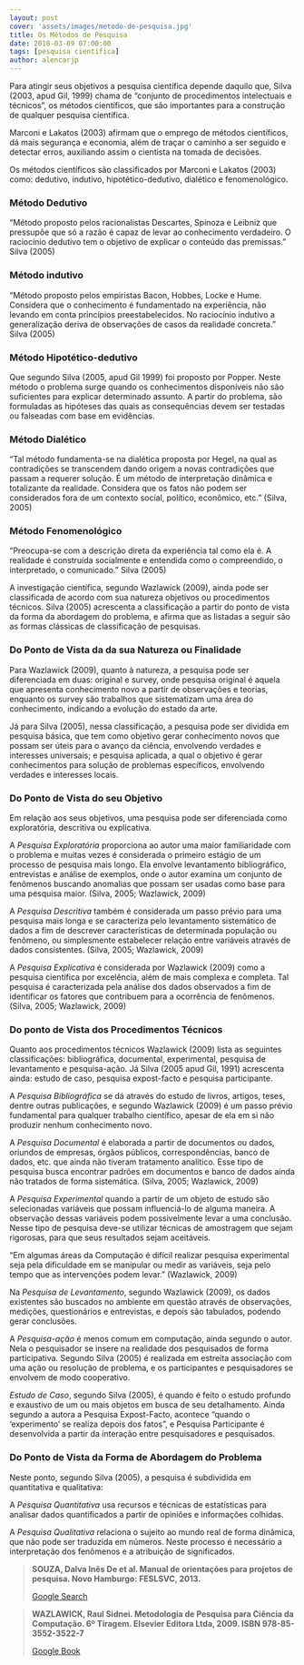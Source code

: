 ```yaml
---
layout: post
cover: 'assets/images/metodo-de-pesquisa.jpg'
title: Os Métodos de Pesquisa
date: 2018-03-09 07:00:00
tags: [pesquisa científica]
author: alencarjp
---
```


<p>
  Para atingir seus objetivos a pesquisa científica depende daquilo que, Silva (2003, apud Gil, 1999) chama de “conjunto de procedimentos intelectuais e técnicos”, os  métodos científicos, que são importantes para a construção de qualquer pesquisa científica.
</p>

<p>
  Marconi e Lakatos (2003) afirmam que o emprego de métodos científicos,  dá mais segurança e economia, além de traçar o caminho a ser seguido e detectar erros, auxiliando assim o cientista na tomada de decisões.
</p>

<p>
  Os métodos científicos são classificados por Marconi e Lakatos (2003) como: dedutivo, indutivo, hipotético-dedutivo, dialético e fenomenológico.
</p>

<h3 id="blockquotes">Método Dedutivo</h3>
<p>
  “Método proposto pelos racionalistas Descartes, Spinoza e Leibniz que pressupõe que só a razão é capaz de levar ao conhecimento verdadeiro. O raciocínio dedutivo tem o objetivo de explicar o conteúdo das premissas.” Silva (2005)
</p>

<h3 id="blockquotes">Método indutivo</h3>
<p>
  “Método proposto pelos empiristas Bacon, Hobbes, Locke e Hume. Considera que o conhecimento é fundamentado na experiência, não levando em conta princípios preestabelecidos. No raciocínio indutivo a generalização deriva de observações de casos da realidade concreta.” Silva (2005)
</p>

<h3 id="blockquotes">Método Hipotético-dedutivo</h3>
<p>
  Que segundo Silva (2005, apud Gil 1999) foi proposto por Popper. Neste método o problema surge quando os conhecimentos disponíveis não são suficientes para explicar determinado assunto. A partir do problema, são formuladas as hipóteses das quais as consequências devem ser testadas ou falseadas com base em evidências.
</p>

<h3 id="blockquotes">Método Dialético</h3>
<p>
  “Tal método fundamenta-se na dialética proposta por Hegel, na qual as contradições se transcendem dando origem a novas contradições que passam a requerer solução. É um método de interpretação dinâmica e totalizante da realidade. Considera que os fatos não podem ser considerados fora de um contexto social, político, econômico, etc.” (Silva, 2005)
</p>

<h3 id="blockquotes">Método Fenomenológico</h3>
<p>
  “Preocupa-se com a descrição direta da experiência tal como ela é. A realidade é construída socialmente e entendida como o compreendido, o interpretado, o comunicado.” Silva (2005)
</p>

<p>
  A investigação científica, segundo Wazlawick (2009), ainda pode ser classificada de acordo com sua natureza objetivos ou procedimentos técnicos. Silva (2005) acrescenta a classificação a partir do ponto de vista da forma da abordagem do problema, e afirma que as listadas a seguir são as formas clássicas de classificação de pesquisas.
</p>

<h3 id="blockquotes">Do Ponto de Vista da da sua Natureza ou Finalidade</h3>
<p>
  Para Wazlawick (2009), quanto à natureza, a pesquisa pode ser diferenciada em duas: original e survey, onde pesquisa original é aquela que apresenta conhecimento novo a partir de observações e teorias, enquanto os survey são trabalhos que sistematizam uma área do conhecimento, indicando a evolução do estado da arte.
</p>
<p>
  Já para Silva (2005), nessa classificação, a pesquisa pode ser dividida em pesquisa básica, que tem como objetivo gerar conhecimento novos que possam ser úteis para o avanço da ciência, envolvendo verdades e interesses universais; e pesquisa aplicada, a qual o objetivo é gerar conhecimentos para solução de problemas específicos, envolvendo verdades e interesses locais.
</p>

<h3 id="blockquotes">Do Ponto de Vista do seu Objetivo</h3>
<p>
  Em relação aos seus objetivos, uma pesquisa pode ser diferenciada como exploratória, descritiva ou explicativa.
</p>

<p>
  A <cite>Pesquisa Exploratória</cite> proporciona ao autor uma maior familiaridade com o problema e muitas vezes é considerada o primeiro estágio de um processo de pesquisa mais longo. Ela envolve levantamento bibliográfico, entrevistas e análise de exemplos, onde o autor examina um conjunto de fenômenos buscando anomalias que possam ser usadas como base para uma pesquisa maior. (Silva, 2005; Wazlawick, 2009)
</p>

<p>
  A <cite>Pesquisa Descritiva</cite> também é considerada um passo prévio para uma pesquisa mais longa e se caracteriza pelo levantamento sistemático de dados a fim de descrever características de determinada população ou fenômeno, ou simplesmente estabelecer relação entre variáveis através de dados consistentes. (Silva, 2005; Wazlawick, 2009)
</p>

<p>
  A <cite>Pesquisa Explicativa</cite> é considerada por Wazlawick (2009) como a pesquisa científica por excelência, além de mais complexa e completa. Tal pesquisa é caracterizada pela análise dos dados observados a fim de identificar os fatores que contribuem para a ocorrência de fenômenos. (Silva, 2005; Wazlawick, 2009)
</p>

<h3 id="blockquotes">Do ponto de Vista dos Procedimentos Técnicos</h3>
<p>
  Quanto aos procedimentos técnicos Wazlawick (2009) lista as seguintes classificações: bibliográfica, documental, experimental, pesquisa de levantamento e pesquisa-ação. Já Silva (2005 apud Gil, 1991) acrescenta ainda: estudo de caso, pesquisa expost-facto e pesquisa participante.
</p>

<p>
  A <cite>Pesquisa Bibliográfica</cite> se dá através do estudo de livros, artigos, teses, dentre outras publicações, e segundo Wazlawick (2009) é um passo prévio fundamental para qualquer trabalho científico, apesar de ela em si não produzir nenhum conhecimento novo.
</p>

<p>
  A <cite>Pesquisa Documental</cite> é elaborada a partir de documentos ou dados, oriundos de empresas, órgãos públicos, correspondências, banco de dados, etc. que ainda não tiveram tratamento analítico. Esse tipo de pesquisa busca encontrar padrões em documentos e banco de dados ainda não tratados de forma sistemática. (Silva, 2005; Wazlawick, 2009)
</p>

<p>
  A <cite>Pesquisa Experimental</cite> quando a partir de um objeto de estudo são selecionadas variáveis que possam influenciá-lo de alguma maneira. A observação dessas variáveis podem possivelmente levar a uma conclusão. Nesse tipo de pesquisa deve-se utilizar técnicas de amostragem que sejam rigorosas, para que seus resultados sejam aceitáveis.
</p>

<p>
  “Em algumas áreas da Computação é difícil realizar pesquisa experimental  seja  pela  dificuldade  em  se  manipular ou  medir as variáveis, seja pelo tempo que as intervenções podem levar.” (Wazlawick, 2009)
</p>

<p>
  Na <cite>Pesquisa de Levantamento</cite>, segundo Wazlawick (2009), os dados existentes são buscados no ambiente em questão através de observações, medições, questionários e entrevistas, e depois são tabulados, podendo gerar conclusões.
</p>

<p>
  A <cite>Pesquisa-ação</cite> é menos comum em computação, ainda segundo o autor. Nela o pesquisador se insere na realidade dos pesquisados de forma participativa. Segundo Silva (2005) é realizada em estreita associação com uma ação ou resolução de problema, e os participantes e pesquisadores se envolvem de modo cooperativo.
</p>

<p>
  <cite>Estudo de Caso</cite>, segundo Silva (2005),  é quando é feito o estudo profundo e exaustivo de um ou mais objetos em busca de seu detalhamento. Ainda segundo a autora a Pesquisa Expost-Facto, acontece “quando o ‘experimento’ se realiza depois dos fatos”, e Pesquisa Participante é desenvolvida a partir da interação entre pesquisadores e pesquisados.
</p>

<h3 id="blockquotes">Do Ponto de Vista da Forma de Abordagem do Problema</h3>
<p>
  Neste ponto, segundo Silva (2005), a pesquisa é subdividida em quantitativa e qualitativa:
</p>

<p>
  A <cite>Pesquisa Quantitativa</cite> usa recursos e técnicas de estatísticas para analisar dados quantificados a partir de opiniões e informações colhidas.
</p>

<p>
  A <cite>Pesquisa Qualitativa</cite> relaciona o sujeito ao mundo real de forma dinâmica, que não pode ser traduzida em números. Neste processo é necessário a interpretação dos fenômenos e a atribuição de significados.
</p>


<blockquote>
  <b>
  SOUZA, Dalva Inês De et al. Manual de orientações para projetos de pesquisa. Novo Hamburgo: FESLSVC, 2013. 
  </b>

  <p>
    <a title="SOUZA, Dalva Inês De et al. Manual de orientações para projetos de pesquisa. Novo Hamburgo: FESLSVC, 2013." href="https://www.google.com.br/search?q=Manual+de+orienta%C3%A7%C3%B5es+para+projetos+de+pesquisa&oq=Manual+de+orienta%C3%A7%C3%B5es+para+projetos+de+pesquisa&aqs=chrome..69i57j69i60l3&sourceid=chrome&ie=UTF-8" target="_blank">Google Search</a>
  </p>
</blockquote>

<blockquote>
  <b>
  WAZLAWICK, Raul Sidnei. Metodologia de Pesquisa para Ciência da Computação. 6º Tiragem. Elsevier Editora Ltda, 2009. ISBN 978-85-3552-3522-7
  </b>

  <p>
    <a title="WAZLAWICK, Raul Sidnei. Metodologia de Pesquisa para Ciência da Computação. 6º Tiragem. Elsevier Editora Ltda, 2009. ISBN 978-85-3552-3522-7" href="https://books.google.com.br/books/about/Metodologia_de_Pesquisa_para_Ci%C3%AAncia_da.html?id=BZioBQAAQBAJ&redir_esc=y" target="_blank">Google Book</a>
  </p>
</blockquote>
